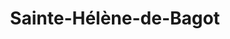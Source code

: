 ---
title: Sainte-Hélène-de-Bagot
url: /sainte-helene-de-bagot/
latitude: 45.731
longitude: -72.742
---